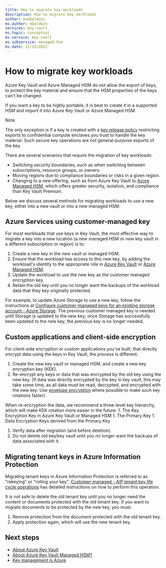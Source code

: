 ```yaml
---
title: How to migrate key workloads 
description: How to migrate key workloads
author: msmbaldwin
ms.author: mbaldwin
services: key-vault
ms.topic: conceptual
ms.service: key-vault
ms.subservice: managed-hsm
ms.date: 11/15/2022
---
```


# How to migrate key workloads

Azure Key Vault and Azure Managed HSM do not allow the export of keys, to protect the key material and ensure that the HSM properties of the keys can't be changed.

If you want a key to be highly portable, it is best to create it in a supported HSM and import it into Azure Key Vault or Azure Managed HSM.

> [!NOTE]
> The only exception is if a key is created with a [key release policy](../keys/policy-grammar.md) restricting exports to confidential compute enclaves you trust to handle the key material. Such secure key operations are not general-purpose exports of the key.

There are several scenarios that require the migration of key workloads:
- Switching security boundaries, such as when switching between subscriptions, resource groups, or owners.
- Moving regions due to compliance boundaries or risks in a given region.
- Changing to a new offering, such as from Azure Key Vault to [Azure Managed HSM](../managed-hsm/overview.md), which offers greater security, isolation, and compliance than Key Vault Premium.

Below we discuss several methods for migrating workloads to use a new key, either into a new vault or into a new managed HSM.

## Azure Services using customer-managed key

For most workloads that use keys in Key Vault, the most effective way to migrate a key into a new location (a new managed HSM or new key vault in a different subscription or region) is to:

1. Create a new key in the new vault or managed HSM.
1. Ensure that the workload has access to this new key, by adding the workload's identity to the appropriate role in [Azure Key Vault](rbac-guide.md) or [Azure Managed HSM](../managed-hsm/access-control.md).
1. Update the workload to use the new key as the customer managed encryption key.
1. Retain the old key until you no longer want the backups of the workload data that they key originally protected.

For example, to update Azure Storage to use a new key, follow the instructions at [Configure customer-managed keys for an existing storage account - Azure Storage](../../storage/common/customer-managed-keys-configure-existing-account.md). The previous customer managed key is needed until Storage is updated to the new key; once Storage has successfully been updated to the new key, the previous key is no longer needed.

## Custom applications and client-side encryption

For client-side encryption or custom applications you've built, that directly encrypt data using the keys in Key Vault, the process is different:

1. Create the new key vault or managed HSM, and create a new key encryption key (KEK).
1. Re-encrypt any keys or data that was encrypted by the old key using the new key. (If data was directly encrypted by the key in key vault, this may take some time, as all data must be read, decrypted, and encrypted with the new key. Use [envelope encryption](../../security/fundamentals/encryption-atrest.md#envelope-encryption-with-a-key-hierarchy) where possible to make such key rotations faster).

  When re-encryption the data, we recommend a three-level key hierarchy, which will make KEK rotation more easier in the future:
    1. The Key Encryption Key in Azure Key Vault or Managed HSM
    1. The Primary Key
    1. Data Encryption Keys derived from the Primary Key
1. Verify data after migration (and before deletion).
1. Do not delete old key/key vault until you no longer want the backups of data associated with it.

## Migrating tenant keys in Azure Information Protection
Migrating tenant keys in Azure Information Protection is referred to as "rekeying" or "rolling your key". [Customer-managed - AIP tenant key life cycle operations](/azure/information-protection/operations-customer-managed-tenant-key#rekey-your-tenant-key) has detailed instructions on how to perform this operation.

It is not safe to delete the old tenant key until you no longer need the content or documents protected with the old tenant key. If you want to migrate documents to be protected by the new key, you must:

1. Remove protection from the document protected with the old tenant key.
1. Apply protection again, which will use the new tenant key.

## Next steps

- [About Azure Key Vault](overview.md)
- [About Azure Key Vault Managed HSM?](../managed-hsm/overview.md)
- [Key management is Azure](../../security/fundamentals/key-management.md)

